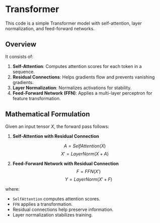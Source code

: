 # Transformer

This code is a simple Transformer model with self-attention, layer normalization, and feed-forward networks.

## Overview

It consists of:

1. **Self-Attention**: Computes attention scores for each token in a sequence.
2. **Residual Connections**: Helps gradients flow and prevents vanishing gradients.
3. **Layer Normalization**: Normalizes activations for stability.
4. **Feed-Forward Network (FFN)**: Applies a multi-layer perceptron for feature transformation.

## Mathematical Formulation

Given an input tensor $X$, the forward pass follows:

1. **Self-Attention with Residual Connection**
   
$$
A = SelfAttention(X)
$$
$$
X' = LayerNorm(X + A)
$$

2. **Feed-Forward Network with Residual Connection**
$$
F = FFN(X')
$$
$$
Y = LayerNorm(X' + F)
$$

where:
- `SelfAttention` computes attention scores.
- `FFN` applies a transformation.
- Residual connections help preserve information.
- Layer normalization stabilizes training.
